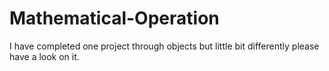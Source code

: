 # Mathematical-Operation
I have completed one project through objects but little bit differently please have a look on it. 
